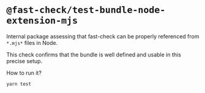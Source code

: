 # `@fast-check/test-bundle-node-extension-mjs`

Internal package assessing that fast-check can be properly referenced from `*.mjs*` files in Node.

This check confirms that the bundle is well defined and usable in this precise setup.

How to run it?

```sh
yarn test
```

